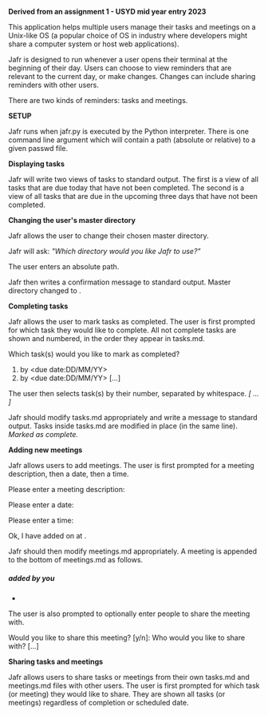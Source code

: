 **Derived from an assignment 1 - USYD mid year entry 2023**

This application helps multiple users manage their tasks and meetings on a Unix-like OS (a popular choice of OS in industry where developers might share a computer system or host web applications).

Jafr is designed to run whenever a user opens their terminal at the beginning of their day. Users can choose to view reminders that are relevant to the current day, or make changes. Changes can include sharing reminders with other users.

There are two kinds of reminders: tasks and meetings.

**SETUP**

Jafr runs when jafr.py is executed by the Python interpreter. There is one command line argument which will contain a path (absolute or relative) to a given passwd file. 

**Displaying tasks**

Jafr will write two views of tasks to standard output. The first is a view of all tasks that are due today that have not been completed. The second is a view of all tasks that are due in the upcoming three days that have not been completed.

**Changing the user's master directory**

Jafr allows the user to change their chosen master directory.

Jafr will ask:
_"Which directory would you like Jafr to use?"_

The user enters an absolute path.
<absolute path>

Jafr then writes a confirmation message to standard output.
Master directory changed to <absolute path>.

**Completing tasks**

Jafr allows the user to mark tasks as completed. The user is first prompted for which task they would like to complete. All not complete tasks are shown and numbered, in the order they appear in tasks.md.

Which task(s) would you like to mark as completed?
1. <task description> by <due date:DD/MM/YY>
2. <task description> by <due date:DD/MM/YY>
[...]

The user then selects task(s) by their number, separated by whitespace.
_<task num> [<task num> ... <task num>]_

Jafr should modify tasks.md appropriately and write a message to standard output. Tasks inside tasks.md are modified in place (in the same line).
_Marked as complete._

**Adding new meetings**

Jafr allows users to add meetings. The user is first prompted for a meeting description, then a date, then a time.

Please enter a meeting description:
<meeting description>

Please enter a date:
<scheduled date>

Please enter a time:
<scheduled time>

Ok, I have added <meeting description> on <scheduled date> at <scheduled time>.

Jafr should then modify meetings.md appropriately. A meeting is appended to the bottom of meetings.md as follows.

##### added by you

- <meeting>
The user is also prompted to optionally enter people to share the meeting with.

Would you like to share this meeting? [y/n]:
Who would you like to share with?
<user ID> <user name>
<user ID> <user name>
[...]

**Sharing tasks and meetings**

Jafr allows users to share tasks or meetings from their own tasks.md and meetings.md files with other users.
The user is first prompted for which task (or meeting) they would like to share. They are shown all tasks (or meetings) regardless of completion or scheduled date.
